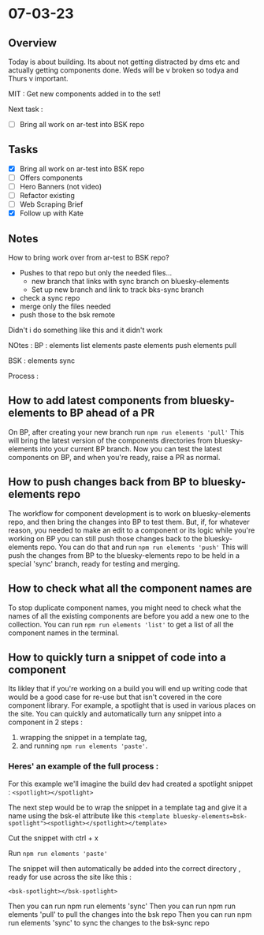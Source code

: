 # 07-03-23

## Overview

Today is about building. Its about not getting distracted by dms etc and actually getting components done. Weds will be v broken so todya and Thurs v important.

MIT :
Get new components added in to the set!

Next task :
- [ ] Bring all work on ar-test into BSK repo

## Tasks
- [x] Bring all work on ar-test into BSK repo
- [ ] Offers components
- [ ] Hero Banners (not video)
- [ ] Refactor existing
- [ ] Web Scraping Brief
- [x] Follow up with Kate

## Notes

How to bring work over from ar-test to BSK repo?
- Pushes to that repo but only the needed files...
    - new branch that links with sync branch on bluesky-elements
    - Set up new branch and link to track bks-sync branch
- check a sync repo
- merge only the files needed
- push those to the bsk remote

Didn't i do something like this and it didn't work


NOtes :
BP :
elements list
elements paste
elements push
elements pull


BSK :
elements sync

Process :

## How to add latest components from bluesky-elements to BP ahead of a PR
On BP, after creating your new branch run `npm run elements 'pull'`
This will bring the latest version of the components directories from bluesky-elements into your current BP branch.
Now you can test the latest components on BP, and when you're ready, raise a PR as normal.

## How to push changes back from BP to bluesky-elements repo
The workflow for component development is to work on bluesky-elements repo, and then bring the changes into BP to test them.
But, if, for whatever reason, you needed to make an edit to a component or its logic while you're working on BP you can still push those changes back to the bluesky-elements repo.
You can do that and run `npm run elements 'push'`
This will push the changes from BP to the bluesky-elements repo to be held in a special 'sync' branch, ready for testing and merging.

## How to check what all the component names are
To stop duplicate component names, you might need to check what the names of all the existing components are before you add a new one to the collection.
You can run `npm run elements 'list'` to get a list of all the component names in the terminal.

## How to quickly turn a snippet of code into a component

Its likley that if you're working on a build you will end up writing code that would be a good case for re-use but that isn't covered in the core component library. For example, a spotlight that is used in various places on the site.
You can quickly and automatically turn any snippet into a component in 2 steps :
1. wrapping the snippet in a template tag,
2. and running `npm run elements 'paste'`.

### Heres' an example of the full process :

For this example we'll imagine the build dev had created a spotlight snippet :
`<spotlight></spotlight>`

The next step would be to wrap the snippet in a template tag and give it a name using the bsk-el attribute like this
`<template bluesky-elements=bsk-spotlight"><spotlight></spotlight></template>`

Cut the snippet with ctrl + x

Run `npm run elements 'paste'`

The snippet will then automatically be added into the correct directory , ready for use across the site like this :

`<bsk-spotlight></bsk-spotlight>`


Then you can run npm run elements 'sync'
Then you can run npm run elements 'pull' to pull the changes into the bsk repo
Then you can run npm run elements 'sync' to sync the changes to the bsk-sync repo
